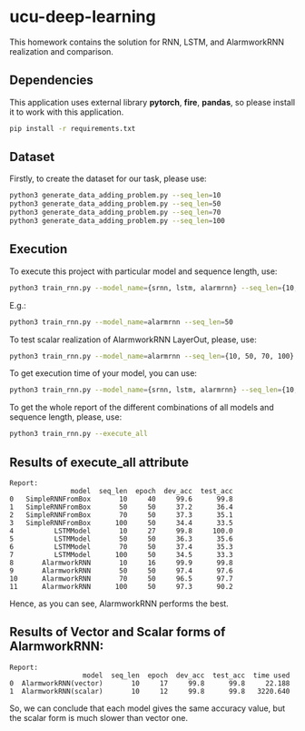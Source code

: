 # ucu-deep-learning
This homework contains the solution for RNN, LSTM, and AlarmworkRNN realization and comparison.

## Dependencies
This application uses external library __pytorch__, __fire__, __pandas__, so please install it to work with this application.

```bash
pip install -r requirements.txt
```
## Dataset
Firstly, to create the dataset for our task, please use:
```bash
python3 generate_data_adding_problem.py --seq_len=10
python3 generate_data_adding_problem.py --seq_len=50
python3 generate_data_adding_problem.py --seq_len=70
python3 generate_data_adding_problem.py --seq_len=100
```
## Execution
To execute this project with particular model and sequence length, use:
```bash
python3 train_rnn.py --model_name={srnn, lstm, alarmrnn} --seq_len={10, 50, 70, 100}
```
E.g.:
```bash
python3 train_rnn.py --model_name=alarmrnn --seq_len=50
```
To test scalar realization of AlarmworkRNN LayerOut, please, use:
```bash
python3 train_rnn.py --model_name=alarmrnn --seq_len={10, 50, 70, 100} --scalar
```
To get execution time of your model, you can use:
```bash
python3 train_rnn.py --model_name={srnn, lstm, alarmrnn} --seq_len={10, 50, 70, 100} --clock_in
```
To get the whole report of the different combinations of all models and sequence length, please, use:
```bash
python3 train_rnn.py --execute_all
```

## Results of __execute_all__ attribute 
```
Report:
               model  seq_len  epoch  dev_acc  test_acc
0   SimpleRNNFromBox       10     40     99.6      99.8
1   SimpleRNNFromBox       50     50     37.2      36.4
2   SimpleRNNFromBox       70     50     37.3      35.1
3   SimpleRNNFromBox      100     50     34.4      33.5
4          LSTMModel       10     27     99.8     100.0
5          LSTMModel       50     50     36.3      35.6
6          LSTMModel       70     50     37.4      35.3
7          LSTMModel      100     50     34.5      33.3
8       AlarmworkRNN       10     16     99.9      99.8
9       AlarmworkRNN       50     50     97.4      97.6
10      AlarmworkRNN       70     50     96.5      97.7
11      AlarmworkRNN      100     50     97.3      90.2 
```
Hence, as you can see, AlarmworkRNN performs the best.

## Results of Vector and Scalar forms of AlarmworkRNN:
```
Report:
                  model  seq_len  epoch  dev_acc  test_acc  time used
0  AlarmworkRNN(vector)       10     17     99.8      99.8     22.188
1  AlarmworkRNN(scalar)       10     12     99.8      99.8   3220.640
```
So, we can conclude that each model gives the same accuracy value, but the scalar form is much slower than vector one.

